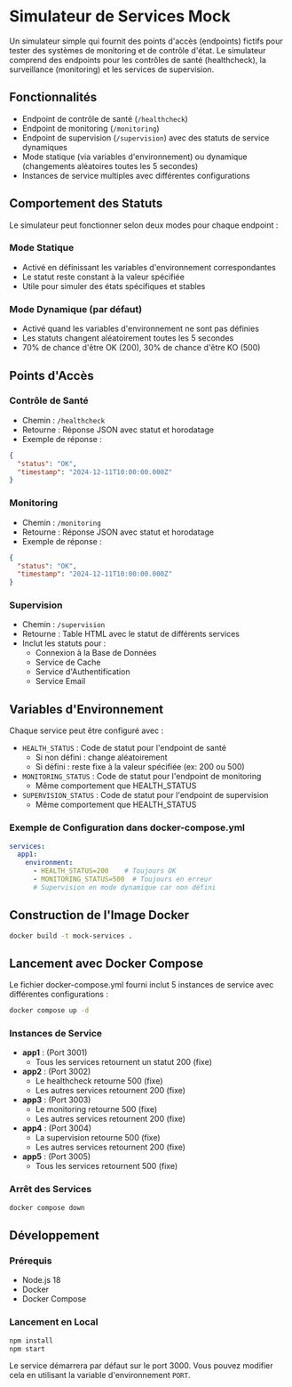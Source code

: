 # Simulateur de Services Mock

Un simulateur simple qui fournit des points d'accès (endpoints) fictifs pour tester des systèmes de monitoring et de contrôle d'état. Le simulateur comprend des endpoints pour les
contrôles de santé (healthcheck), la surveillance (monitoring) et les services de supervision.

## Fonctionnalités

- Endpoint de contrôle de santé (`/healthcheck`)
- Endpoint de monitoring (`/monitoring`)
- Endpoint de supervision (`/supervision`) avec des statuts de service dynamiques
- Mode statique (via variables d'environnement) ou dynamique (changements aléatoires toutes les 5 secondes)
- Instances de service multiples avec différentes configurations

## Comportement des Statuts

Le simulateur peut fonctionner selon deux modes pour chaque endpoint :

### Mode Statique

- Activé en définissant les variables d'environnement correspondantes
- Le statut reste constant à la valeur spécifiée
- Utile pour simuler des états spécifiques et stables

### Mode Dynamique (par défaut)

- Activé quand les variables d'environnement ne sont pas définies
- Les statuts changent aléatoirement toutes les 5 secondes
- 70% de chance d'être OK (200), 30% de chance d'être KO (500)

## Points d'Accès

### Contrôle de Santé

- Chemin : `/healthcheck`
- Retourne : Réponse JSON avec statut et horodatage
- Exemple de réponse :

```json
{
  "status": "OK",
  "timestamp": "2024-12-11T10:00:00.000Z"
}
```

### Monitoring

- Chemin : `/monitoring`
- Retourne : Réponse JSON avec statut et horodatage
- Exemple de réponse :

```json
{
  "status": "OK",
  "timestamp": "2024-12-11T10:00:00.000Z"
}
```

### Supervision

- Chemin : `/supervision`
- Retourne : Table HTML avec le statut de différents services
- Inclut les statuts pour :
    - Connexion à la Base de Données
    - Service de Cache
    - Service d'Authentification
    - Service Email

## Variables d'Environnement

Chaque service peut être configuré avec :

- `HEALTH_STATUS` : Code de statut pour l'endpoint de santé
    - Si non défini : change aléatoirement
    - Si défini : reste fixe à la valeur spécifiée (ex: 200 ou 500)
- `MONITORING_STATUS` : Code de statut pour l'endpoint de monitoring
    - Même comportement que HEALTH_STATUS
- `SUPERVISION_STATUS` : Code de statut pour l'endpoint de supervision
    - Même comportement que HEALTH_STATUS

### Exemple de Configuration dans docker-compose.yml

```yaml
services:
  app1:
    environment:
      - HEALTH_STATUS=200    # Toujours OK
      - MONITORING_STATUS=500  # Toujours en erreur
      # Supervision en mode dynamique car non défini
```

## Construction de l'Image Docker

```bash
docker build -t mock-services .
```

## Lancement avec Docker Compose

Le fichier docker-compose.yml fourni inclut 5 instances de service avec différentes configurations :

```bash
docker compose up -d
```

### Instances de Service

- **app1** : (Port 3001)
    - Tous les services retournent un statut 200 (fixe)
- **app2** : (Port 3002)
    - Le healthcheck retourne 500 (fixe)
    - Les autres services retournent 200 (fixe)
- **app3** : (Port 3003)
    - Le monitoring retourne 500 (fixe)
    - Les autres services retournent 200 (fixe)
- **app4** : (Port 3004)
    - La supervision retourne 500 (fixe)
    - Les autres services retournent 200 (fixe)
- **app5** : (Port 3005)
    - Tous les services retournent 500 (fixe)

### Arrêt des Services

```bash
docker compose down
```

## Développement

### Prérequis

- Node.js 18
- Docker
- Docker Compose

### Lancement en Local

```bash
npm install
npm start
```

Le service démarrera par défaut sur le port 3000. Vous pouvez modifier cela en utilisant la variable d'environnement `PORT`.